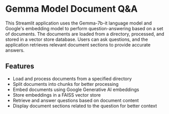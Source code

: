 # Gemma Model Document Q&A

This Streamlit application uses the Gemma-7b-it language model and Google's embedding model to perform question-answering based on a set of documents. The documents are loaded from a directory, processed, and stored in a vector store database. Users can ask questions, and the application retrieves relevant document sections to provide accurate answers.

## Features

- Load and process documents from a specified directory
- Split documents into chunks for better processing
- Embed documents using Google Generative AI embeddings
- Store embeddings in a FAISS vector store
- Retrieve and answer questions based on document content
- Display document sections related to the question for better context
